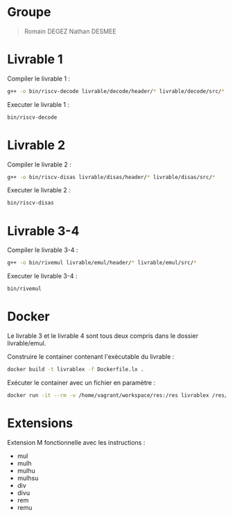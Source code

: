 # Groupe

>Romain DEGEZ
>Nathan DESMEE

# Livrable 1

Compiler le livrable 1 :

```bash
g++ -o bin/riscv-decode livrable/decode/header/* livrable/decode/src/*
```

Executer le livrable 1 :

```bash
bin/riscv-decode
```

# Livrable 2

Compiler le livrable 2 :

```bash
g++ -o bin/riscv-disas livrable/disas/header/* livrable/disas/src/*
```

Executer le livrable 2 :

```bash
bin/riscv-disas
```

# Livrable 3-4

Compiler le livrable 3-4 :

```bash
g++ -o bin/rivemul livrable/emul/header/* livrable/emul/src/*
```

Executer le livrable 3-4 :

```bash
bin/rivemul
```


# Docker 

Le livrable 3 et le livrable 4 sont tous deux compris dans le dossier livrable/emul.

Construire le container contenant l'exécutable du livrable :

```bash
docker build -t livrablex -f Dockerfile.lx .
```

Exécuter le container avec un fichier en paramètre :

```bash
docker run -it --rm -v /home/vagrant/workspace/res:/res livrablex /res/md5.bin
```

# Extensions

Extension M fonctionnelle avec les instructions : 
- mul
- mulh
- mulhu
- mulhsu
- div
- divu
- rem
- remu